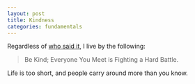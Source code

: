 ```yaml
---
layout: post
title: Kindness
categories: fundamentals
---
```


Regardless of [who said it][who-said-be-kind], I live by the
following:

> Be Kind; Everyone You Meet is Fighting a Hard Battle.

Life is too short, and people carry around more than you know.

[who-said-be-kind]: http://quoteinvestigator.com/2010/06/29/be-kind/

